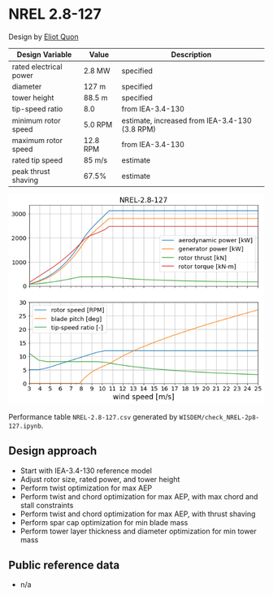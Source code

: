 # NREL 2.8-127

Design by [Eliot Quon](mailto:eliot.quon@nrel.gov)

| Design Variable        | Value    | Description |
| ---------------------- | -------- | ----------- |
| rated electrical power | 2.8 MW   | specified |
| diameter               | 127 m    | specified |
| tower height           | 88.5 m   | specified |
| tip-speed ratio        | 8.0      | from IEA-3.4-130 |
| minimum rotor speed    | 5.0 RPM  | estimate, increased from IEA-3.4-130 (3.8 RPM) |
| maximum rotor speed    | 12.8 RPM | from IEA-3.4-130 |
| rated tip speed        | 85 m/s   | estimate |
| peak thrust shaving    | 67.5%    | estimate |

![Turbine Performance](WISDEM/figures/NREL-2.8-127_design_overview.png)

Performance table `NREL-2.8-127.csv` generated by `WISDEM/check_NREL-2p8-127.ipynb`.

## Design approach

* Start with IEA-3.4-130 reference model
* Adjust rotor size, rated power, and tower height
* Perform twist optimization for max AEP
* Perform twist and chord optimization for max AEP, with max chord and stall constraints
* Perform twist and chord optimization for max AEP, with thrust shaving
* Perform spar cap optimization for min blade mass
* Perform tower layer thickness and diameter optimization for min tower mass

## Public reference data

* n/a
